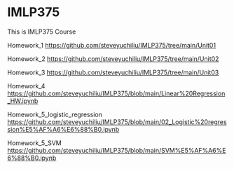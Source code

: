 # IMLP375
This is IMLP375 Course


Homework_1
https://github.com/steveyuchiliu/IMLP375/tree/main/Unit01

Homework_2
https://github.com/steveyuchiliu/IMLP375/tree/main/Unit02

Homework_3
https://github.com/steveyuchiliu/IMLP375/tree/main/Unit03

Homework_4
https://github.com/steveyuchiliu/IMLP375/blob/main/Linear%20Regression_HW.ipynb

Homework_5_logistic_regression
https://github.com/steveyuchiliu/IMLP375/blob/main/02_Logistic%20regression%E5%AF%A6%E6%88%B0.ipynb

Homework_5_SVM
https://github.com/steveyuchiliu/IMLP375/blob/main/SVM%E5%AF%A6%E6%88%B0.ipynb
